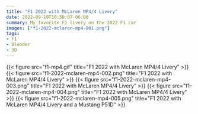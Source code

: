 ```yaml
---
title: "F1 2022 with McLaren MP4/4 Livery"
date: 2022-09-19T10:50:07-06:00
summary: My favorite F1 livery on the 2022 F1 car
images: ["f1-2022-mclaren-mp4-001.png"]
tags:
- f1
- Blender
- 3D
---
```


{{< figure src="f1-mp4.gif" title="F1 2022 with McLaren MP4/4 Livery" >}}
{{< figure src="f1-2022-mclaren-mp4-002.png" title="F1 2022 with McLaren MP4/4 Livery" >}}
{{< figure src="f1-2022-mclaren-mp4-003.png" title="F1 2022 with McLaren MP4/4 Livery" >}}
{{< figure src="f1-2022-mclaren-mp4-004.png" title="F1 2022 with McLaren MP4/4 Livery" >}}
{{< figure src="f1-2022-mclaren-mp4-005.png" title="F1 2022 with McLaren MP4/4 Livery and a Mustang P51D" >}}

